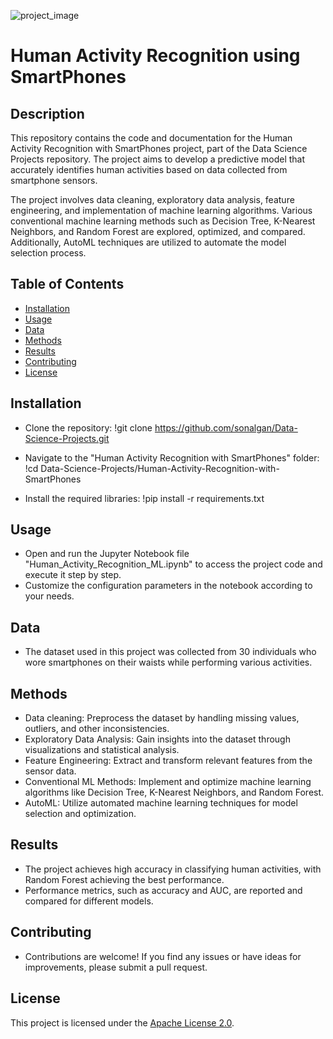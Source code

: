 ![project_image](https://github.com/sonalgan/Data-Science-Projects/assets/57640393/30ee972e-03bc-440e-8c5e-2d9afc55f95e)

# Human Activity Recognition using SmartPhones
## Description

This repository contains the code and documentation for the Human Activity Recognition with SmartPhones project, part of the Data Science Projects repository. The project aims to develop a predictive model that accurately identifies human activities based on data collected from smartphone sensors.

The project involves data cleaning, exploratory data analysis, feature engineering, and implementation of machine learning algorithms. Various conventional machine learning methods such as Decision Tree, K-Nearest Neighbors, and Random Forest are explored, optimized, and compared. Additionally, AutoML techniques are utilized to automate the model selection process.

## Table of Contents

- [Installation](#installation)
- [Usage](#usage)
- [Data](#data)
- [Methods](#methods)
- [Results](#results)
- [Contributing](#contributing)
- [License](#license)

## Installation

- Clone the repository:
!git clone https://github.com/sonalgan/Data-Science-Projects.git

- Navigate to the "Human Activity Recognition with SmartPhones" folder:
!cd Data-Science-Projects/Human-Activity-Recognition-with-SmartPhones

- Install the required libraries:
!pip install -r requirements.txt


## Usage

- Open and run the Jupyter Notebook file "Human_Activity_Recognition_ML.ipynb" to access the project code and execute it step by step.
- Customize the configuration parameters in the notebook according to your needs.

## Data

- The dataset used in this project was collected from 30 individuals who wore smartphones on their waists while performing various activities.

## Methods

- Data cleaning: Preprocess the dataset by handling missing values, outliers, and other inconsistencies.
- Exploratory Data Analysis: Gain insights into the dataset through visualizations and statistical analysis.
- Feature Engineering: Extract and transform relevant features from the sensor data.
- Conventional ML Methods: Implement and optimize machine learning algorithms like Decision Tree, K-Nearest Neighbors, and Random Forest.
- AutoML: Utilize automated machine learning techniques for model selection and optimization.

## Results

- The project achieves high accuracy in classifying human activities, with Random Forest achieving the best performance.
- Performance metrics, such as accuracy and AUC, are reported and compared for different models.

## Contributing

- Contributions are welcome! If you find any issues or have ideas for improvements, please submit a pull request.

## License

This project is licensed under the [Apache License 2.0](LICENSE).







